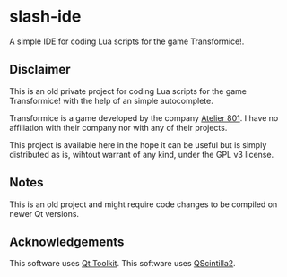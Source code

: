 # slash-ide
A simple IDE for coding Lua scripts for the game Transformice!.

## Disclaimer
This is an old private project for coding Lua scripts for the game Transformice! with the help of an simple autocomplete.

Transformice is a game developed by the company [Atelier 801](http://transformice.com/about-us/index.php). I have no affiliation with their company nor with any of their projects.

This project is available here in the hope it can be useful but is simply distributed as is, wihtout warrant of any kind, under the GPL v3 license.

## Notes
This is an old project and might require code changes to be compiled on newer Qt versions.

## Acknowledgements
This software uses [Qt Toolkit](https://www.qt.io).
This software uses [QScintilla2](https://www.riverbankcomputing.com/software/qscintilla/intro).
